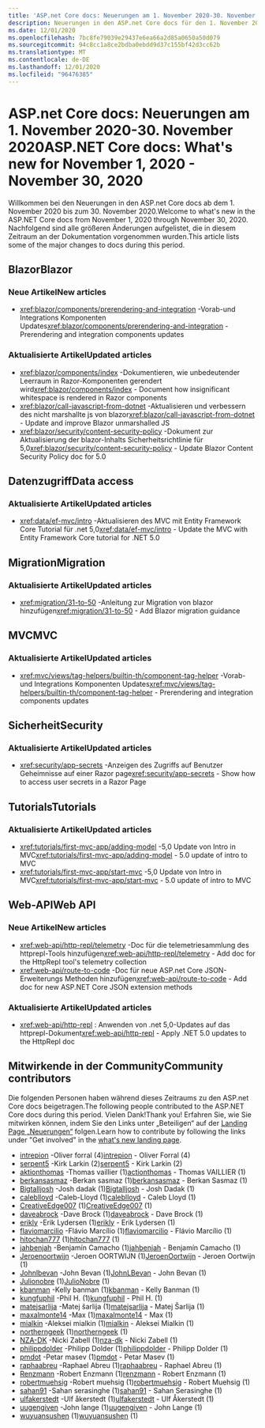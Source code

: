 ```yaml
---
title: 'ASP.net Core docs: Neuerungen am 1. November 2020-30. November 2020'
description: Neuerungen in den ASP.net Core docs für den 1. November 2020 bis zum 30. November 2020.
ms.date: 12/01/2020
ms.openlocfilehash: 7bc8fe79039e29437e6ea66a2d85a0650a50d079
ms.sourcegitcommit: 94c8cc1a8ce2bdba0ebdd9d37c155bf42d3cc62b
ms.translationtype: MT
ms.contentlocale: de-DE
ms.lasthandoff: 12/01/2020
ms.locfileid: "96476385"
---
```

# <a name="aspnet-core-docs-whats-new-for-november-1-2020---november-30-2020"></a><span data-ttu-id="fe003-103">ASP.net Core docs: Neuerungen am 1. November 2020-30. November 2020</span><span class="sxs-lookup"><span data-stu-id="fe003-103">ASP.NET Core docs: What's new for November 1, 2020 - November 30, 2020</span></span>

<span data-ttu-id="fe003-104">Willkommen bei den Neuerungen in den ASP.net Core docs ab dem 1. November 2020 bis zum 30. November 2020.</span><span class="sxs-lookup"><span data-stu-id="fe003-104">Welcome to what's new in the ASP.NET Core docs from November 1, 2020 through November 30, 2020.</span></span> <span data-ttu-id="fe003-105">Nachfolgend sind alle größeren Änderungen aufgelistet, die in diesem Zeitraum an der Dokumentation vorgenommen wurden.</span><span class="sxs-lookup"><span data-stu-id="fe003-105">This article lists some of the major changes to docs during this period.</span></span>

## <a name="blazor"></a><span data-ttu-id="fe003-106">Blazor</span><span class="sxs-lookup"><span data-stu-id="fe003-106">Blazor</span></span>

### <a name="new-articles"></a><span data-ttu-id="fe003-107">Neue Artikel</span><span class="sxs-lookup"><span data-stu-id="fe003-107">New articles</span></span>

- <span data-ttu-id="fe003-108"><xref:blazor/components/prerendering-and-integration> -Vorab-und Integrations Komponenten Updates</span><span class="sxs-lookup"><span data-stu-id="fe003-108"><xref:blazor/components/prerendering-and-integration> - Prerendering and integration components updates</span></span>

### <a name="updated-articles"></a><span data-ttu-id="fe003-109">Aktualisierte Artikel</span><span class="sxs-lookup"><span data-stu-id="fe003-109">Updated articles</span></span>

- <span data-ttu-id="fe003-110"><xref:blazor/components/index> -Dokumentieren, wie unbedeutender Leerraum in Razor-Komponenten gerendert wird</span><span class="sxs-lookup"><span data-stu-id="fe003-110"><xref:blazor/components/index> - Document how insignificant whitespace is rendered in Razor components</span></span>
- <span data-ttu-id="fe003-111"><xref:blazor/call-javascript-from-dotnet> -Aktualisieren und verbessern des nicht marshallte js von blazor</span><span class="sxs-lookup"><span data-stu-id="fe003-111"><xref:blazor/call-javascript-from-dotnet> - Update and improve Blazor unmarshalled JS</span></span>
- <span data-ttu-id="fe003-112"><xref:blazor/security/content-security-policy> -Dokument zur Aktualisierung der blazor-Inhalts Sicherheitsrichtlinie für 5,0</span><span class="sxs-lookup"><span data-stu-id="fe003-112"><xref:blazor/security/content-security-policy> - Update Blazor Content Security Policy doc for 5.0</span></span>

## <a name="data-access"></a><span data-ttu-id="fe003-113">Datenzugriff</span><span class="sxs-lookup"><span data-stu-id="fe003-113">Data access</span></span>

### <a name="updated-articles"></a><span data-ttu-id="fe003-114">Aktualisierte Artikel</span><span class="sxs-lookup"><span data-stu-id="fe003-114">Updated articles</span></span>

- <span data-ttu-id="fe003-115"><xref:data/ef-mvc/intro> -Aktualisieren des MVC mit Entity Framework Core Tutorial für .net 5,0</span><span class="sxs-lookup"><span data-stu-id="fe003-115"><xref:data/ef-mvc/intro> - Update the MVC with Entity Framework Core tutorial for .NET 5.0</span></span>

## <a name="migration"></a><span data-ttu-id="fe003-116">Migration</span><span class="sxs-lookup"><span data-stu-id="fe003-116">Migration</span></span>

### <a name="updated-articles"></a><span data-ttu-id="fe003-117">Aktualisierte Artikel</span><span class="sxs-lookup"><span data-stu-id="fe003-117">Updated articles</span></span>

- <span data-ttu-id="fe003-118"><xref:migration/31-to-50> -Anleitung zur Migration von blazor hinzufügen</span><span class="sxs-lookup"><span data-stu-id="fe003-118"><xref:migration/31-to-50> - Add Blazor migration guidance</span></span>

## <a name="mvc"></a><span data-ttu-id="fe003-119">MVC</span><span class="sxs-lookup"><span data-stu-id="fe003-119">MVC</span></span>

### <a name="updated-articles"></a><span data-ttu-id="fe003-120">Aktualisierte Artikel</span><span class="sxs-lookup"><span data-stu-id="fe003-120">Updated articles</span></span>

- <span data-ttu-id="fe003-121"><xref:mvc/views/tag-helpers/builtin-th/component-tag-helper> -Vorab-und Integrations Komponenten Updates</span><span class="sxs-lookup"><span data-stu-id="fe003-121"><xref:mvc/views/tag-helpers/builtin-th/component-tag-helper> - Prerendering and integration components updates</span></span>

## <a name="security"></a><span data-ttu-id="fe003-122">Sicherheit</span><span class="sxs-lookup"><span data-stu-id="fe003-122">Security</span></span>

### <a name="updated-articles"></a><span data-ttu-id="fe003-123">Aktualisierte Artikel</span><span class="sxs-lookup"><span data-stu-id="fe003-123">Updated articles</span></span>

- <span data-ttu-id="fe003-124"><xref:security/app-secrets> -Anzeigen des Zugriffs auf Benutzer Geheimnisse auf einer Razor page</span><span class="sxs-lookup"><span data-stu-id="fe003-124"><xref:security/app-secrets> - Show how to access user secrets in a Razor Page</span></span>

## <a name="tutorials"></a><span data-ttu-id="fe003-125">Tutorials</span><span class="sxs-lookup"><span data-stu-id="fe003-125">Tutorials</span></span>

### <a name="updated-articles"></a><span data-ttu-id="fe003-126">Aktualisierte Artikel</span><span class="sxs-lookup"><span data-stu-id="fe003-126">Updated articles</span></span>

- <span data-ttu-id="fe003-127"><xref:tutorials/first-mvc-app/adding-model> -5,0 Update von Intro in MVC</span><span class="sxs-lookup"><span data-stu-id="fe003-127"><xref:tutorials/first-mvc-app/adding-model> - 5.0 update of intro to MVC</span></span>
- <span data-ttu-id="fe003-128"><xref:tutorials/first-mvc-app/start-mvc> -5,0 Update von Intro in MVC</span><span class="sxs-lookup"><span data-stu-id="fe003-128"><xref:tutorials/first-mvc-app/start-mvc> - 5.0 update of intro to MVC</span></span>

## <a name="web-api"></a><span data-ttu-id="fe003-129">Web-API</span><span class="sxs-lookup"><span data-stu-id="fe003-129">Web API</span></span>

### <a name="new-articles"></a><span data-ttu-id="fe003-130">Neue Artikel</span><span class="sxs-lookup"><span data-stu-id="fe003-130">New articles</span></span>

- <span data-ttu-id="fe003-131"><xref:web-api/http-repl/telemetry> -Doc für die telemetriesammlung des httprepl-Tools hinzufügen</span><span class="sxs-lookup"><span data-stu-id="fe003-131"><xref:web-api/http-repl/telemetry> - Add doc for the HttpRepl tool's telemetry collection</span></span>
- <span data-ttu-id="fe003-132"><xref:web-api/route-to-code> -Doc für neue ASP.net Core JSON-Erweiterungs Methoden hinzufügen</span><span class="sxs-lookup"><span data-stu-id="fe003-132"><xref:web-api/route-to-code> - Add doc for new ASP.NET Core JSON extension methods</span></span>

### <a name="updated-articles"></a><span data-ttu-id="fe003-133">Aktualisierte Artikel</span><span class="sxs-lookup"><span data-stu-id="fe003-133">Updated articles</span></span>

- <span data-ttu-id="fe003-134"><xref:web-api/http-repl> : Anwenden von .net 5,0-Updates auf das httprepl-Dokument</span><span class="sxs-lookup"><span data-stu-id="fe003-134"><xref:web-api/http-repl> - Apply .NET 5.0 updates to the HttpRepl doc</span></span>

## <a name="community-contributors"></a><span data-ttu-id="fe003-135">Mitwirkende in der Community</span><span class="sxs-lookup"><span data-stu-id="fe003-135">Community contributors</span></span>

<span data-ttu-id="fe003-136">Die folgenden Personen haben während dieses Zeitraums zu den ASP.net Core docs beigetragen.</span><span class="sxs-lookup"><span data-stu-id="fe003-136">The following people contributed to the ASP.NET Core docs during this period.</span></span> <span data-ttu-id="fe003-137">Vielen Dank!</span><span class="sxs-lookup"><span data-stu-id="fe003-137">Thank you!</span></span> <span data-ttu-id="fe003-138">Erfahren Sie, wie Sie mitwirken können, indem Sie den Links unter „Beteiligen“ auf der [Landing Page „Neuerungen“](index.yml) folgen.</span><span class="sxs-lookup"><span data-stu-id="fe003-138">Learn how to contribute by following the links under "Get involved" in the [what's new landing page](index.yml).</span></span>

- <span data-ttu-id="fe003-139">[intrepion](https://github.com/intrepion) -Oliver forral (4)</span><span class="sxs-lookup"><span data-stu-id="fe003-139">[intrepion](https://github.com/intrepion) - Oliver Forral (4)</span></span>
- <span data-ttu-id="fe003-140">[serpent5](https://github.com/serpent5) -Kirk Larkin (2)</span><span class="sxs-lookup"><span data-stu-id="fe003-140">[serpent5](https://github.com/serpent5) - Kirk Larkin (2)</span></span>
- <span data-ttu-id="fe003-141">[aktionthomas](https://github.com/actionthomas) -Thomas vaillier (1)</span><span class="sxs-lookup"><span data-stu-id="fe003-141">[actionthomas](https://github.com/actionthomas) - Thomas VAILLIER (1)</span></span>
- <span data-ttu-id="fe003-142">[berkansasmaz](https://github.com/berkansasmaz) -Berkan sasmaz (1)</span><span class="sxs-lookup"><span data-stu-id="fe003-142">[berkansasmaz](https://github.com/berkansasmaz) - Berkan Sasmaz (1)</span></span>
- <span data-ttu-id="fe003-143">[Bigtalljosh](https://github.com/Bigtalljosh) -Josh dadak (1)</span><span class="sxs-lookup"><span data-stu-id="fe003-143">[Bigtalljosh](https://github.com/Bigtalljosh) - Josh Dadak (1)</span></span>
- <span data-ttu-id="fe003-144">[caleblloyd](https://github.com/caleblloyd) -Caleb-Lloyd (1)</span><span class="sxs-lookup"><span data-stu-id="fe003-144">[caleblloyd](https://github.com/caleblloyd) - Caleb Lloyd (1)</span></span>
- <span data-ttu-id="fe003-145">[CreativeEdge007](https://github.com/CreativeEdge007) (1)</span><span class="sxs-lookup"><span data-stu-id="fe003-145">[CreativeEdge007](https://github.com/CreativeEdge007) (1)</span></span>
- <span data-ttu-id="fe003-146">[daveabrock](https://github.com/daveabrock) -Dave Brock (1)</span><span class="sxs-lookup"><span data-stu-id="fe003-146">[daveabrock](https://github.com/daveabrock) - Dave Brock (1)</span></span>
- <span data-ttu-id="fe003-147">[erikly](https://github.com/erikly) -Erik Lydersen (1)</span><span class="sxs-lookup"><span data-stu-id="fe003-147">[erikly](https://github.com/erikly) - Erik Lydersen (1)</span></span>
- <span data-ttu-id="fe003-148">[flaviomarcilio](https://github.com/flaviomarcilio) -Flávio Marcílio (1)</span><span class="sxs-lookup"><span data-stu-id="fe003-148">[flaviomarcilio](https://github.com/flaviomarcilio) - Flávio Marcílio (1)</span></span>
- <span data-ttu-id="fe003-149">[hitochan777](https://github.com/hitochan777) (1)</span><span class="sxs-lookup"><span data-stu-id="fe003-149">[hitochan777](https://github.com/hitochan777) (1)</span></span>
- <span data-ttu-id="fe003-150">[jahbenjah](https://github.com/jahbenjah) -Benjamín Camacho (1)</span><span class="sxs-lookup"><span data-stu-id="fe003-150">[jahbenjah](https://github.com/jahbenjah) - Benjamín Camacho (1)</span></span>
- <span data-ttu-id="fe003-151">[Jeroenoortwijn](https://github.com/JeroenOortwijn) -Jeroen OORTWIJN (1)</span><span class="sxs-lookup"><span data-stu-id="fe003-151">[JeroenOortwijn](https://github.com/JeroenOortwijn) - Jeroen Oortwijn (1)</span></span>
- <span data-ttu-id="fe003-152">[Johnlbevan](https://github.com/JohnLBevan) -John Bevan (1)</span><span class="sxs-lookup"><span data-stu-id="fe003-152">[JohnLBevan](https://github.com/JohnLBevan) - John Bevan (1)</span></span>
- <span data-ttu-id="fe003-153">[Julionobre](https://github.com/JulioNobre) (1)</span><span class="sxs-lookup"><span data-stu-id="fe003-153">[JulioNobre](https://github.com/JulioNobre) (1)</span></span>
- <span data-ttu-id="fe003-154">[kbanman](https://github.com/kbanman) -Kelly banman (1)</span><span class="sxs-lookup"><span data-stu-id="fe003-154">[kbanman](https://github.com/kbanman) - Kelly Banman (1)</span></span>
- <span data-ttu-id="fe003-155">[kungfuphil](https://github.com/kungfuphil) -Phil H. (1)</span><span class="sxs-lookup"><span data-stu-id="fe003-155">[kungfuphil](https://github.com/kungfuphil) - Phil H. (1)</span></span>
- <span data-ttu-id="fe003-156">[matejsarlija](https://github.com/matejsarlija) -Matej šarlija (1)</span><span class="sxs-lookup"><span data-stu-id="fe003-156">[matejsarlija](https://github.com/matejsarlija) - Matej Šarlija (1)</span></span>
- <span data-ttu-id="fe003-157">[maxalmonte14](https://github.com/maxalmonte14) -Max (1)</span><span class="sxs-lookup"><span data-stu-id="fe003-157">[maxalmonte14](https://github.com/maxalmonte14) - Max (1)</span></span>
- <span data-ttu-id="fe003-158">[mialkin](https://github.com/mialkin) -Aleksei mialkin (1)</span><span class="sxs-lookup"><span data-stu-id="fe003-158">[mialkin](https://github.com/mialkin) - Aleksei Mialkin (1)</span></span>
- <span data-ttu-id="fe003-159">[northerngeek](https://github.com/northerngeek) (1)</span><span class="sxs-lookup"><span data-stu-id="fe003-159">[northerngeek](https://github.com/northerngeek) (1)</span></span>
- <span data-ttu-id="fe003-160">[NZA-DK](https://github.com/nza-dk) -Nicki Zabell (1)</span><span class="sxs-lookup"><span data-stu-id="fe003-160">[nza-dk](https://github.com/nza-dk) - Nicki Zabell (1)</span></span>
- <span data-ttu-id="fe003-161">[philippdolder](https://github.com/philippdolder) -Philipp Dolder (1)</span><span class="sxs-lookup"><span data-stu-id="fe003-161">[philippdolder](https://github.com/philippdolder) - Philipp Dolder (1)</span></span>
- <span data-ttu-id="fe003-162">[pmdot](https://github.com/pmdot) -Petar masev (1)</span><span class="sxs-lookup"><span data-stu-id="fe003-162">[pmdot](https://github.com/pmdot) - Petar Masev (1)</span></span>
- <span data-ttu-id="fe003-163">[raphaabreu](https://github.com/raphaabreu) -Raphael Abreu (1)</span><span class="sxs-lookup"><span data-stu-id="fe003-163">[raphaabreu](https://github.com/raphaabreu) - Raphael Abreu (1)</span></span>
- <span data-ttu-id="fe003-164">[Renzmann](https://github.com/renzmann) -Robert Enzmann (1)</span><span class="sxs-lookup"><span data-stu-id="fe003-164">[renzmann](https://github.com/renzmann) - Robert Enzmann (1)</span></span>
- <span data-ttu-id="fe003-165">[robertmuehsig](https://github.com/robertmuehsig) -Robert muehsig (1)</span><span class="sxs-lookup"><span data-stu-id="fe003-165">[robertmuehsig](https://github.com/robertmuehsig) - Robert Muehsig (1)</span></span>
- <span data-ttu-id="fe003-166">[sahan91](https://github.com/sahan91) -Sahan serasinghe (1)</span><span class="sxs-lookup"><span data-stu-id="fe003-166">[sahan91](https://github.com/sahan91) - Sahan Serasinghe (1)</span></span>
- <span data-ttu-id="fe003-167">[ulfakerstedt](https://github.com/ulfakerstedt) -Ulf åkerstedt (1)</span><span class="sxs-lookup"><span data-stu-id="fe003-167">[ulfakerstedt](https://github.com/ulfakerstedt) - Ulf Åkerstedt (1)</span></span>
- <span data-ttu-id="fe003-168">[uugengiven](https://github.com/uugengiven) -John lange (1)</span><span class="sxs-lookup"><span data-stu-id="fe003-168">[uugengiven](https://github.com/uugengiven) - John Lange (1)</span></span>
- <span data-ttu-id="fe003-169">[wuyuansushen](https://github.com/wuyuansushen) (1)</span><span class="sxs-lookup"><span data-stu-id="fe003-169">[wuyuansushen](https://github.com/wuyuansushen) (1)</span></span>

